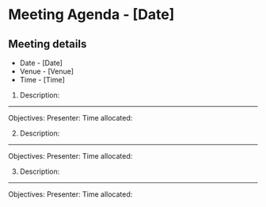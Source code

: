 Meeting Agenda - [Date]
===================

Meeting details
---------------

* Date - [Date]
* Venue - [Venue]
* Time - [Time]


1. Description:
---------------

  Objectives: 
  Presenter: 
  Time allocated:

2. Description:
---------------

  Objectives: 
  Presenter: 
  Time allocated:

3. Description:
---------------

  Objectives: 
  Presenter: 
  Time allocated: